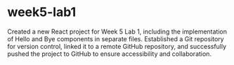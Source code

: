 # week5-lab1
Created a new React project for Week 5 Lab 1, including the implementation of Hello and Bye components in separate files. Established a Git repository for version control, linked it to a remote GitHub repository, and successfully pushed the project to GitHub to ensure accessibility and collaboration.
